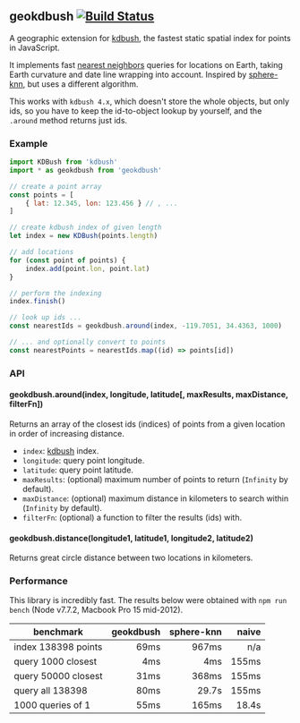 ## geokdbush [![Build Status](https://travis-ci.org/mourner/geokdbush.svg?branch=master)](https://travis-ci.org/mourner/geokdbush)

A geographic extension for [kdbush](https://github.com/mourner/kdbush),
the fastest static spatial index for points in JavaScript.

It implements fast [nearest neighbors](https://en.wikipedia.org/wiki/Nearest_neighbor_search) queries
for locations on Earth, taking Earth curvature and date line wrapping into account.
Inspired by [sphere-knn](https://github.com/darkskyapp/sphere-knn), but uses a different algorithm.

This works with `kdbush 4.x`, which doesn't store the whole objects, but only ids, so you have to keep the id-to-object lookup by yourself, and the `.around` method returns just ids.

### Example

```js
import KDBush from 'kdbush'
import * as geokdbush from 'geokdbush'

// create a point array
const points = [
	{ lat: 12.345, lon: 123.456 } // , ...
]

// create kdbush index of given length
let index = new KDBush(points.length)

// add locations
for (const point of points) {
	index.add(point.lon, point.lat)
}

// perform the indexing
index.finish()

// look up ids ...
const nearestIds = geokdbush.around(index, -119.7051, 34.4363, 1000)

// ... and optionally convert to points
const nearestPoints = nearestIds.map((id) => points[id])
```

### API

#### geokdbush.around(index, longitude, latitude[, maxResults, maxDistance, filterFn])

Returns an array of the closest ids (indices) of points from a given location in order of increasing distance.

- `index`: [kdbush](https://github.com/mourner/kdbush) index.
- `longitude`: query point longitude.
- `latitude`: query point latitude.
- `maxResults`: (optional) maximum number of points to return (`Infinity` by default).
- `maxDistance`: (optional) maximum distance in kilometers to search within (`Infinity` by default).
- `filterFn`: (optional) a function to filter the results (ids) with.

#### geokdbush.distance(longitude1, latitude1, longitude2, latitude2)

Returns great circle distance between two locations in kilometers.

### Performance

This library is incredibly fast.
The results below were obtained with `npm run bench`
(Node v7.7.2, Macbook Pro 15 mid-2012).

benchmark | geokdbush | sphere-knn | naive
--- | ---: | ---: | ---:
index 138398 points | 69ms | 967ms | n/a
query 1000 closest | 4ms | 4ms | 155ms
query 50000 closest | 31ms | 368ms | 155ms
query all 138398 | 80ms | 29.7s | 155ms
1000 queries of 1 | 55ms | 165ms | 18.4s
